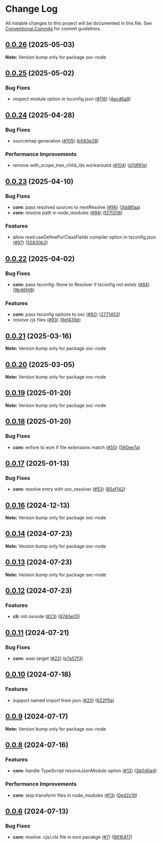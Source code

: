 # Change Log

All notable changes to this project will be documented in this file.
See [Conventional Commits](https://conventionalcommits.org) for commit guidelines.

## [0.0.26](https://github.com/oxc-project/oxc-node/compare/v0.0.25...v0.0.26) (2025-05-03)

**Note:** Version bump only for package oxc-node

## [0.0.25](https://github.com/oxc-project/oxc-node/compare/v0.0.24...v0.0.25) (2025-05-02)

### Bug Fixes

- respect module option in tsconfig.json ([#116](https://github.com/oxc-project/oxc-node/issues/116)) ([4acd6a9](https://github.com/oxc-project/oxc-node/commit/4acd6a9577f1108c0dc7c371f3e3ac2b16f6b3d6))

## [0.0.24](https://github.com/oxc-project/oxc-node/compare/v0.0.23...v0.0.24) (2025-04-28)

### Bug Fixes

- sourcemap generation ([#105](https://github.com/oxc-project/oxc-node/issues/105)) ([b583e28](https://github.com/oxc-project/oxc-node/commit/b583e28af61901b8a4314644b4c0dbe217f83a6d))

### Performance Improvements

- remove with_scope_tree_child_ids workaround ([#104](https://github.com/oxc-project/oxc-node/issues/104)) ([d7df81e](https://github.com/oxc-project/oxc-node/commit/d7df81e7997bebd98f0d077f88a91390e65d1378))

## [0.0.23](https://github.com/oxc-project/oxc-node/compare/v0.0.22...v0.0.23) (2025-04-10)

### Bug Fixes

- **core:** pass resolved sources to nextResolve ([#96](https://github.com/oxc-project/oxc-node/issues/96)) ([3dd8faa](https://github.com/oxc-project/oxc-node/commit/3dd8faa8593968cf8585ec99d2f933db70419f97))
- **core:** resolve path in node_modules ([#94](https://github.com/oxc-project/oxc-node/issues/94)) ([f211208](https://github.com/oxc-project/oxc-node/commit/f2112082a18c6b07755f7f568967247ac0d57eb6))

### Features

- allow read useDefineForClassFields compiler option in tsconfig.json ([#97](https://github.com/oxc-project/oxc-node/issues/97)) ([55830b3](https://github.com/oxc-project/oxc-node/commit/55830b32bf8a9bb557ec7f0a32017c9f9a9ab1da))

## [0.0.22](https://github.com/oxc-project/oxc-node/compare/v0.0.21...v0.0.22) (2025-04-02)

### Bug Fixes

- **core:** pass tsconfig: None to Resolver if tsconfig not exists ([#84](https://github.com/oxc-project/oxc-node/issues/84)) ([9b46f48](https://github.com/oxc-project/oxc-node/commit/9b46f487e2d5775cb7b124ca1308733f720536f3))

### Features

- **core:** pass tsconfig options to oxc ([#92](https://github.com/oxc-project/oxc-node/issues/92)) ([2771453](https://github.com/oxc-project/oxc-node/commit/2771453654414ad1960f28ab89b5a90cbaf6b988))
- resolve cjs files ([#93](https://github.com/oxc-project/oxc-node/issues/93)) ([9ef439e](https://github.com/oxc-project/oxc-node/commit/9ef439e78ed11069f93629d756316ae377618e20))

## [0.0.21](https://github.com/oxc-project/oxc-node/compare/v0.0.20...v0.0.21) (2025-03-16)

**Note:** Version bump only for package oxc-node

## [0.0.20](https://github.com/oxc-project/oxc-node/compare/v0.0.19...v0.0.20) (2025-03-05)

**Note:** Version bump only for package oxc-node

## [0.0.19](https://github.com/oxc-project/oxc-node/compare/v0.0.18...v0.0.19) (2025-01-20)

**Note:** Version bump only for package oxc-node

## [0.0.18](https://github.com/oxc-project/oxc-node/compare/v0.0.17...v0.0.18) (2025-01-20)

### Bug Fixes

- **core:** enfore to esm if file extensions match ([#55](https://github.com/oxc-project/oxc-node/issues/55)) ([560ee7a](https://github.com/oxc-project/oxc-node/commit/560ee7a3e5c120a57b34fdba81e9e8f57b0826d1))

## [0.0.17](https://github.com/oxc-project/oxc-node/compare/v0.0.16...v0.0.17) (2025-01-13)

### Bug Fixes

- **core:** resolve entry with oxc_resolver ([#53](https://github.com/oxc-project/oxc-node/issues/53)) ([85af142](https://github.com/oxc-project/oxc-node/commit/85af1423129a582a72aea52de426f1f6cc5c091f))

## [0.0.16](https://github.com/oxc-project/oxc-node/compare/v0.0.15...v0.0.16) (2024-12-13)

**Note:** Version bump only for package oxc-node

## [0.0.14](https://github.com/oxc-project/oxc-node/compare/v0.0.12...v0.0.14) (2024-07-23)

**Note:** Version bump only for package oxc-node

## [0.0.13](https://github.com/oxc-project/oxc-node/compare/v0.0.12...v0.0.13) (2024-07-23)

**Note:** Version bump only for package oxc-node

## [0.0.12](https://github.com/oxc-project/oxc-node/compare/v0.0.11...v0.0.12) (2024-07-23)

### Features

- **cli:** init oxnode ([#23](https://github.com/oxc-project/oxc-node/issues/23)) ([8740e05](https://github.com/oxc-project/oxc-node/commit/8740e05a97c33b99042824b09c92390421c90c81))

## [0.0.11](https://github.com/oxc-project/oxc-node/compare/v0.0.10...v0.0.11) (2024-07-21)

### Bug Fixes

- **core:** wasi target ([#22](https://github.com/oxc-project/oxc-node/issues/22)) ([e7a57f3](https://github.com/oxc-project/oxc-node/commit/e7a57f334bce84f15b04f781b5ce7078d52a8872))

## [0.0.10](https://github.com/oxc-project/oxc-node/compare/v0.0.9...v0.0.10) (2024-07-18)

### Features

- support named import from json ([#20](https://github.com/oxc-project/oxc-node/issues/20)) ([622f1fa](https://github.com/oxc-project/oxc-node/commit/622f1fa880cd596057bf41ea44dca60951f80180))

## [0.0.9](https://github.com/Brooooooklyn/oxc-node/compare/v0.0.8...v0.0.9) (2024-07-17)

**Note:** Version bump only for package oxc-node

## [0.0.8](https://github.com/Brooooooklyn/oxc-node/compare/v0.0.7...v0.0.8) (2024-07-16)

### Features

- **core:** handle TypeScript resolveJsonModule option ([#12](https://github.com/Brooooooklyn/oxc-node/issues/12)) ([3b0d0a4](https://github.com/Brooooooklyn/oxc-node/commit/3b0d0a46072be64752b70cfaf4cfcdcab4617335))

### Performance Improvements

- **core:** skip transform files in node_modules ([#13](https://github.com/Brooooooklyn/oxc-node/issues/13)) ([0ed2c19](https://github.com/Brooooooklyn/oxc-node/commit/0ed2c1915902613968735aacc6c41a2ae7c77531))

## [0.0.6](https://github.com/Brooooooklyn/oxc-node/compare/v0.0.5...v0.0.6) (2024-07-13)

### Bug Fixes

- **core:** resolve .cjs/.cts file in esm pacakge ([#7](https://github.com/Brooooooklyn/oxc-node/issues/7)) ([9616417](https://github.com/Brooooooklyn/oxc-node/commit/9616417cb5c78ef3eae234b831c6aa425979f34b))
